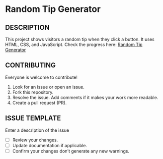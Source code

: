 # Random Tip Generator

## DESCRIPTION
This project shows visitors a random tip when they click a button. It uses HTML, CSS, and JavaScript. Check the progress here: [Random Tip Generator](https://757colorcoded.github.io/random-tip-generator/)

## CONTRIBUTING
Everyone is welcome to contribute!
1. Look for an issue or open an issue.
2. Fork this repository.
3. Resolve the issue. Add comments if it makes your work more readable.
4. Create a pull request (PR).

## ISSUE TEMPLATE
Enter a description of the issue
- [ ] Review your changes.
- [ ] Update documentation if applicable.
- [ ] Confirm your changes don’t generate any new warnings.
